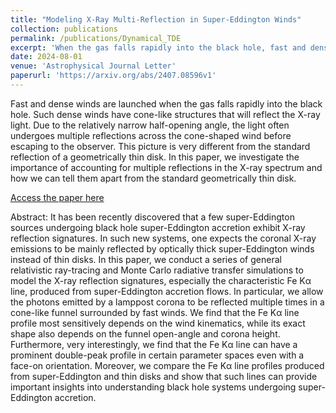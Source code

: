 ```yaml
---
title: "Modeling X-Ray Multi-Reflection in Super-Eddington Winds"
collection: publications
permalink: /publications/Dynamical_TDE
excerpt: 'When the gas falls rapidly into the black hole, fast and dense winds are launched. Such dense winds have cone-like structures that will reflect the X-ray light. Due to the relatively narrow half-opening angle, the light often undergoes multiple reflections across the wind cone-like wind before escaping to the observer. This picture is very different from the standard reflection of a geometrically thin disk. In this paper, we investigate the importance of accounting for multiple reflections in the X-ray spectrum and how we can tell them apart from the standard geometrically thin disk.'
date: 2024-08-01
venue: 'Astrophysical Journal Letter'
paperurl: 'https://arxiv.org/abs/2407.08596v1'
---
```

Fast and dense winds are launched when the gas falls rapidly into the black hole. Such dense winds have cone-like structures that will reflect the X-ray light. Due to the relatively narrow half-opening angle, the light often undergoes multiple reflections across the cone-shaped wind before escaping to the observer. This picture is very different from the standard reflection of a geometrically thin disk. In this paper, we investigate the importance of accounting for multiple reflections in the X-ray spectrum and how we can tell them apart from the standard geometrically thin disk.

<a href="https://ui.adsabs.harvard.edu/abs/2022arXiv220602804T/abstract" target="_blank">Access the paper here</a>

Abstract: It has been recently discovered that a few super-Eddington sources undergoing black hole super-Eddington accretion exhibit X-ray reflection signatures. In such new systems, one expects the coronal X-ray emissions to be mainly reflected by optically thick super-Eddington winds instead of thin disks. In this paper, we conduct a series of general relativistic ray-tracing and Monte Carlo radiative transfer simulations to model the X-ray reflection signatures, especially the characteristic Fe Kα line, produced from super-Eddington accretion flows. In particular, we allow the photons emitted by a lamppost corona to be reflected multiple times in a cone-like funnel surrounded by fast winds. We find that the Fe Kα line profile most sensitively depends on the wind kinematics, while its exact shape also depends on the funnel open-angle and corona height. Furthermore, very interestingly, we find that the Fe Kα line can have a prominent double-peak profile in certain parameter spaces even with a face-on orientation. Moreover, we compare the Fe Kα line profiles produced from super-Eddington and thin disks and show that such lines can provide important insights into understanding black hole systems undergoing super-Eddington accretion.

